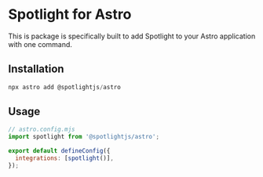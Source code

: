 # Spotlight for Astro

This is package is specifically built to add Spotlight to your Astro application with one command.

## Installation

```js
npx astro add @spotlightjs/astro
```

## Usage

```js
// astro.config.mjs
import spotlight from '@spotlightjs/astro';

export default defineConfig({
  integrations: [spotlight()],
});
```
